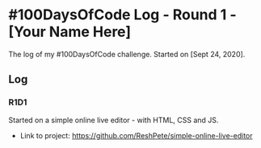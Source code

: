 # #100DaysOfCode Log - Round 1 - [Your Name Here]

The log of my #100DaysOfCode challenge. Started on [Sept 24, 2020].

## Log

### R1D1 
Started on a simple online live editor - with HTML, CSS and JS.
- Link to project: https://github.com/ReshPete/simple-online-live-editor

